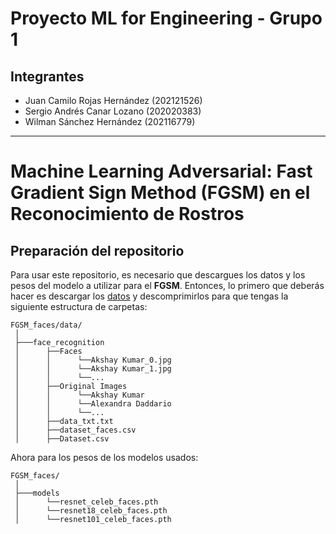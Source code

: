# Proyecto ML for Engineering - Grupo 1

## Integrantes
- Juan Camilo Rojas Hernández (202121526)  
- Sergio Andrés Canar Lozano (202020383)  
- Wilman Sánchez Hernández (202116779)  

---

# Machine Learning Adversarial: **Fast Gradient Sign Method (FGSM) en el Reconocimiento de Rostros**

## Preparación del repositorio

Para usar este repositorio, es necesario que descargues los datos y los pesos del modelo a utilizar para el **FGSM**. Entonces, lo primero que deberás hacer es descargar los [datos](https://drive.google.com/drive/folders/1cZ_pz10iFS_ydMxQ8kpAqV5EbJ4wmbF_?usp=sharing) y descomprimirlos para que tengas la siguiente estructura de carpetas:

```
FGSM_faces/data/
 │
 ├───face_recognition
 │      ├──Faces
 │      │      └──Akshay Kumar_0.jpg
 │      │      └──Akshay Kumar_1.jpg
 │      │      └──...
 │      ├──Original Images
 │      │      └──Akshay Kumar
 │      │      └──Alexandra Daddario
 │      │      └──...
 │      ├──data_txt.txt
 │      ├──dataset_faces.csv
 │      ├──Dataset.csv
```

Ahora para los pesos de los modelos usados:

```
FGSM_faces/
 │
 ├───models
 │      └──resnet_celeb_faces.pth
 │      └──resnet18_celeb_faces.pth
 │      └──resnet101_celeb_faces.pth

```